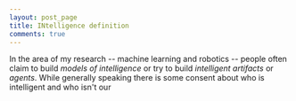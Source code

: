 ```yaml
---
layout: post_page
title: INtelligence definition
comments: true
---
```


In the area of my research -- machine learning and robotics -- people often
claim to build _models of intelligence_ or try to build _intelligent artifacts_
or _agents_. While generally speaking there is some consent about who is
intelligent and who isn't our 
